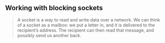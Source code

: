 

## Working with blocking sockets
> A socket is a way to read and write data over a network.
> We can think of a socket as a mailbox: we put a letter in,
> and it is delivered to the recipient’s address.
> The recipient can then read that message, and possibly send us another back.